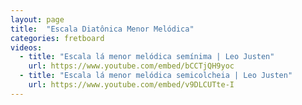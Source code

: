 ```yaml
---
layout: page
title:  "Escala Diatônica Menor Melódica"
categories: fretboard
videos:
  - title: "Escala lá menor melódica semínima | Leo Justen"
    url: https://www.youtube.com/embed/bCCTjQH9yoc
  - title: "Escala lá menor melódica semicolcheia | Leo Justen"
    url: https://www.youtube.com/embed/v9DLCUTte-I
---
```

